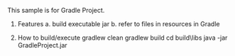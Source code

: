 This sample is for Gradle Project.

1) Features
 a. build executable jar
 b. refer to files in resources in Gradle

2) How to build/execute
gradlew clean
gradlew build
cd build\libs
java -jar GradleProject.jar